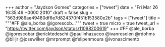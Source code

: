 
+++
author = "Jaydson Gomes"
categories = ["tweet"]
date = "Fri Mar 26 16:35:46 +0000 2010"
draft = false
slug = "563d986ae49480df6e7d824370f451b153580e2b"
tags = ["tweet"]
title = """#FF @ale_borba @igorescob..."""
tweet = true
micro = true
tweet_url = "https://twitter.com/jaydson/status/11098200619"
+++
#FF @ale_borba @igorescobar @ericktedeschi @paulinhazucco @ivanrosolen @rdohms @billjr @josewilker @mrprompt @felipenmoura @ivonascimento

